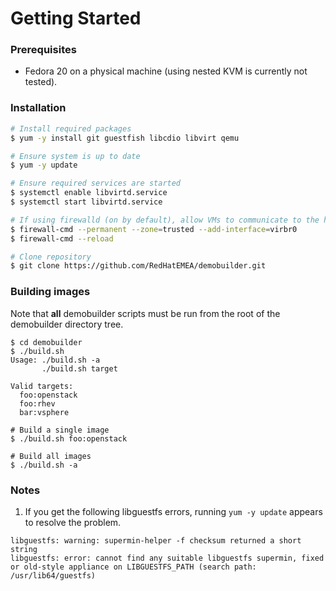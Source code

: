 # Getting Started

### Prerequisites

- Fedora 20 on a physical machine (using nested KVM is currently not tested).

### Installation

```bash
# Install required packages
$ yum -y install git guestfish libcdio libvirt qemu

# Ensure system is up to date
$ yum -y update

# Ensure required services are started
$ systemctl enable libvirtd.service
$ systemctl start libvirtd.service

# If using firewalld (on by default), allow VMs to communicate to the hypervisor
$ firewall-cmd --permanent --zone=trusted --add-interface=virbr0
$ firewall-cmd --reload

# Clone repository
$ git clone https://github.com/RedHatEMEA/demobuilder.git
```

### Building images

Note that **all** demobuilder scripts must be run from the root of the demobuilder directory tree.

```
$ cd demobuilder
$ ./build.sh
Usage: ./build.sh -a
       ./build.sh target

Valid targets:
  foo:openstack
  foo:rhev
  bar:vsphere

# Build a single image
$ ./build.sh foo:openstack

# Build all images
$ ./build.sh -a
```

### Notes

1. If you get the following libguestfs errors, running `yum -y update` appears to resolve the problem.
```
libguestfs: warning: supermin-helper -f checksum returned a short string
libguestfs: error: cannot find any suitable libguestfs supermin, fixed or old-style appliance on LIBGUESTFS_PATH (search path: /usr/lib64/guestfs)
```
